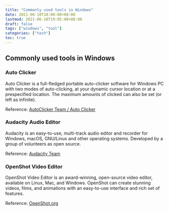 ```yaml
---
title: "Commonly used tools in Windows"
date: 2021-06-10T18:00:00+08:00
lastmod: 2021-06-10T19:05:00+08:00
draft: false
tags: ["windows", "tool"]
categories: ["tech"]
toc: true
---
```

## Commonly used tools in Windows
<!--more--> 

### Auto Clicker
Auto Clicker is a full-fledged portable auto-clicker software for Windows PC with two modes of auto-clicking, at your dynamic cursor location or at a prespecified location. The maximum amounts of clicked can also be set (or left as infinite).

Reference: [AutoClicker Team / Auto Clicker](https://www.opautoclicker.com/)

### Audacity Audio Editor
Audacity is an easy-to-use, multi-track audio editor and recorder for Windows, macOS, GNU/Linux and other operating systems. Developed by a group of volunteers as open source.

Reference: [Audacity Team](https://www.audacityteam.org/)

### OpenShot Video Editor
OpenShot Video Editor is an award-winning, open-source video editor, available on Linux, Mac, and Windows. OpenShot can create stunning videos, films, and animations with an easy-to-use interface and rich set of features.

Reference: [OpenShot.org](https://www.openshot.org/)
